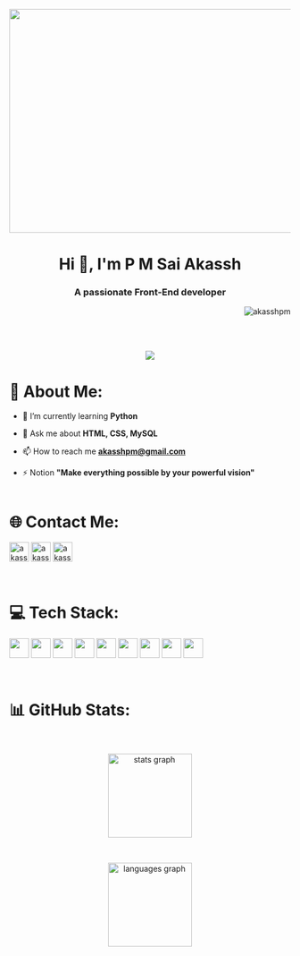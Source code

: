 <p align="center"><img width=900 height=400  src="https://i.pinimg.com/originals/90/70/32/9070324cdfc07c68d60eed0c39e77573.gif"></p>

<h1 align="center">Hi 👋, I'm P M Sai Akassh</h1> 
<h3 align="center">A passionate Front-End developer</h3>

<p align="right"> <img src="https://komarev.com/ghpvc/?username=akasshpm&label=Profile%20views&color=0e75b6&style=flat" alt="akasshpm" /> </p><br><br>

<p align="center"><img  src="https://png.pngtree.com/png-vector/20230728/ourmid/pngtree-coder-clipart-boy-working-with-computer-game-on-the-desk-vector-png-image_6804917.png"></p>

# 💫 About Me:
- 🌱 I’m currently learning **Python**

- 💬 Ask me about **HTML, CSS, MySQL**

- 📫 How to reach me **akasshpm@gmail.com**

- ⚡ Notion **"Make everything possible by your powerful vision"**<br><br>

# 🌐 Contact Me:
<p align="left">
<a href="https://instagram.com/akassh_pm" target="blank">
<img align="center" src="https://img.shields.io/static/v1?message=Instagram&logo=instagram&label=&color=E4405F&logoColor=white&labelColor=&style=for-the-badge" height="35" alt="akassh_pm"/></a>
<a href="https://linkedin.com/in/akasshpm" target="blank">
<img align="center" src="https://img.shields.io/static/v1?message=LinkedIn&logo=linkedin&label=&color=0077B5&logoColor=white&labelColor=&style=for-the-badge" height="35" alt="akasshpm"/></a>
<a href="mailto:akasshpm@gmail.com" target="blank">
 <img align="center" src="https://img.shields.io/static/v1?message=Gmail&logo=gmail&label=&color=D14836&logoColor=white&labelColor=&style=for-the-badge" height="35" alt="akasshpm@gmail.com"/></a>
</p><br>

# 💻 Tech Stack:
<p>
<a href="CSS3"> <img src="https://img.shields.io/badge/css3-%231572B6.svg?style=for-the-badge&logo=css3&logoColor=white" height="35"/></a>
<a href="HTML5"> <img src="https://img.shields.io/badge/html5-%23E34F26.svg?style=for-the-badge&logo=html5&logoColor=white" height="35"/></a>
  <a href="JavaScript"> <img src="https://img.shields.io/badge/javascript-%23323330.svg?style=for-the-badge&logo=javascript&logoColor=%23F7DF1E" height="35"/></a>
 <a href="Python"> <img src="https://img.shields.io/badge/python-3670A0?style=for-the-badge&logo=python&logoColor=ffdd54" height="35"/></a> 
 <a href="Bootstrap"> <img src="https://img.shields.io/badge/bootstrap-%238511FA.svg?style=for-the-badge&logo=bootstrap&logoColor=white" height="35"/></a> 
 <a href="MySQL"> <img src="https://img.shields.io/badge/mysql-4479A1.svg?style=for-the-badge&logo=mysql&logoColor=white" height="35"/></a> 
 <a href="Blender"> <img src="https://img.shields.io/badge/blender-%23F5792A.svg?style=for-the-badge&logo=blender&logoColor=white" height="35"/></a> 
 <a href="Canva"> <img src="https://img.shields.io/badge/Canva-%2300C4CC.svg?style=for-the-badge&logo=Canva&logoColor=white" height="35"/></a> 
 <a href="Power Bi"> <img src="https://img.shields.io/badge/power_bi-F2C811?style=for-the-badge&logo=powerbi&logoColor=black" height="35"/></a>
 
</p><br>

# 📊 GitHub Stats:
<br>

<div align="center">
 <p><img align="center" src="https://github-readme-stats.vercel.app/api?username=akasshpm&show_icons=true&count_private=true&theme=one_dark_pro" height="150" alt="stats graph" /></p>
 <br>
 <p><img align="center" src="https://github-readme-stats.vercel.app/api/top-langs?username=akasshpm&locale=en&hide_title=false&layout=compact&card_width=320&langs_count=5&theme=one_dark_pro&hide_border=false" height="150" alt="languages graph"  /></p>
 
</div>




